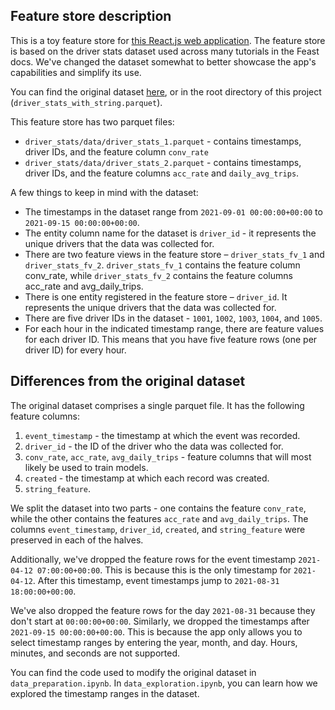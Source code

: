 ## Feature store description
This is a toy feature store for [this React.js web application](https://github.com/tavetisyan95/feast_web_app). The feature store is based on the driver stats dataset used across many tutorials in the Feast docs. We've changed the dataset somewhat to better showcase the app's capabilities and simplify its use.

You can find the original dataset [here](https://github.com/feast-dev/feast-demo), or in the root directory of this project (`driver_stats_with_string.parquet`).

This feature store has two parquet files:

- `driver_stats/data/driver_stats_1.parquet` - contains timestamps, driver IDs, and the feature column `conv_rate`
- `driver_stats/data/driver_stats_2.parquet` - contains timestamps, driver IDs, and the feature columns `acc_rate` and `daily_avg_trips`.

A few things to keep in mind with the dataset:

- The timestamps in the dataset range from `2021-09-01 00:00:00+00:00` to `2021-09-15 00:00:00+00:00`. 
- The entity column name for the dataset is `driver_id` - it represents the unique drivers that the data was collected for.
- There are two feature views in the feature store – `driver_stats_fv_1` and `driver_stats_fv_2`. `driver_stats_fv_1` contains the feature column conv_rate, while `driver_stats_fv_2` contains the feature columns acc_rate and avg_daily_trips.
- There is one entity registered in the feature store – `driver_id`. It represents the unique drivers that the data was collected for.
- There are five driver IDs in the dataset - `1001`, `1002`, `1003`, `1004`, and `1005`.
- For each hour in the indicated timestamp range, there are feature values for each driver ID. This means that you have five feature rows (one per driver ID) for every hour.


## Differences from the original dataset
The original dataset comprises a single parquet file. It has the following feature columns:

1. `event_timestamp` - the timestamp at which the event was recorded.
2. `driver_id` - the ID of the driver who the data was collected for.
3. `conv_rate`, `acc_rate`, `avg_daily_trips` - feature columns that will most likely be used to train models.
4. `created` - the timestamp at which each record was created.
5. `string_feature`.


We split the dataset into two parts - one contains the feature `conv_rate`, while the other contains the features `acc_rate` and `avg_daily_trips`. The columns `event_timestamp`, `driver_id`, `created`, and `string_feature` were preserved in each of the halves.

Additionally, we've dropped the feature rows for the event timestamp `2021-04-12 07:00:00+00:00`. This is because this is the only timestamp for `2021-04-12`. After this timestamp, event timestamps jump to `2021-08-31 18:00:00+00:00`.

We've also dropped the feature rows for the day `2021-08-31` because they don't start at `00:00:00+00:00`. Similarly, we dropped the timestamps after `2021-09-15 00:00:00+00:00`. This is because the app only allows you to select timestamp ranges by entering the year, month, and day. Hours, minutes, and seconds are not supported.

You can find the code used to modify the original dataset in `data_preparation.ipynb`. In `data_exploration.ipynb`, you can learn how we explored the timestamp ranges in the dataset.